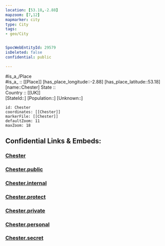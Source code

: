 ```yaml
---
location: [53.18,-2.88] 
mapzoom: [7,12] 
mapmarker: city 
type: City
tags:
- geo/City


SpocWebEntityId: 29579
isDeleted: false
confidential: public

---
```

#is_a_/Place  
#is_a_ :: [[Place]] 
[has_place_longitude::-2.88] 
[has_place_latitude::53.18] 
[name::Chester] 
State ::  
Country :: [[UK]]  
[StateId::] 
[Population::] 
[Unknown::] 


```leaflet
id: Chester
coordinates: [[Chester]] 
markerFile: [[Chester]] 
defaultZoom: 11 
maxZoom: 18
```


## Confidential Links & Embeds: 

### [Chester](/_Standards/Earth/Continent/Europe/Europe~North/UK/England/Regions~England/North_West_England/Cheshire-West_and_Chester/cities~Cheshire-West_and_Chester/Chester.md) 

### [Chester.public](/_public/Earth/Continent/Europe/Europe~North/UK/England/Regions~England/North_West_England/Cheshire-West_and_Chester/cities~Cheshire-West_and_Chester/Chester.public.md) 

### [Chester.internal](/_internal/Earth/Continent/Europe/Europe~North/UK/England/Regions~England/North_West_England/Cheshire-West_and_Chester/cities~Cheshire-West_and_Chester/Chester.internal.md) 

### [Chester.protect](/_protect/Earth/Continent/Europe/Europe~North/UK/England/Regions~England/North_West_England/Cheshire-West_and_Chester/cities~Cheshire-West_and_Chester/Chester.protect.md) 

### [Chester.private](/_private/Earth/Continent/Europe/Europe~North/UK/England/Regions~England/North_West_England/Cheshire-West_and_Chester/cities~Cheshire-West_and_Chester/Chester.private.md) 

### [Chester.personal](/_personal/Earth/Continent/Europe/Europe~North/UK/England/Regions~England/North_West_England/Cheshire-West_and_Chester/cities~Cheshire-West_and_Chester/Chester.personal.md) 

### [Chester.secret](/_secret/Earth/Continent/Europe/Europe~North/UK/England/Regions~England/North_West_England/Cheshire-West_and_Chester/cities~Cheshire-West_and_Chester/Chester.secret.md)

